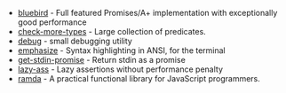 * [bluebird](https://github.com/petkaantonov/bluebird) - Full featured Promises/A+ implementation with exceptionally good performance
* [check-more-types](https://github.com/kensho/check-more-types) - Large collection of predicates.
* [debug](https://github.com/visionmedia/debug#readme) - small debugging utility
* [emphasize](https://github.com/wooorm/emphasize#readme) - Syntax highlighting in ANSI, for the terminal
* [get-stdin-promise](https://github.com/metaraine/get-stdin-promise#readme) - Return stdin as a promise
* [lazy-ass](https://github.com/bahmutov/lazy-ass) - Lazy assertions without performance penalty
* [ramda](http://ramdajs.com/) - A practical functional library for JavaScript programmers.
